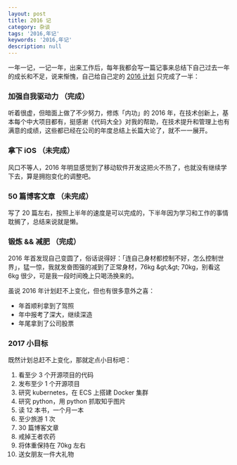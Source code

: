 ```yaml
---
layout: post
title: 2016 记
category: 杂谈
tags: '2016,年记'
keywords: '2016,年记'
description: null
---
```


一年一记，一记一年，出来工作后，每年我都会写一篇记事来总结下自己过去一年的成长和不足，说来惭愧，自己给自己定的 [2016 计划](http://gitdc.com/2016/01/01/2015-notes.html) 只完成了一半：

### 加强自我驱动力 （完成）

听着很虚，但暗面上做了不少努力，修炼「内功」的 2016 年，在技术创新上，基本每个中大项目都有，挺感谢《代码大全》对我的帮助，在技术提升和管理上也有满意的成绩，这些都已经在公司的年度总结上长篇大论了，就不一一展开。

### 拿下 iOS （未完成）

风口不等人，2016 年明显感觉到了移动软件开发这把火不热了，也就没有继续学下去，算是拥抱变化的调整吧。

### 50 篇博客文章 （未完成）

写了 20 篇左右，按照上半年的速度是可以完成的，下半年因为学习和工作的事情耽搁了，总结来说就是懒。

### 锻炼 && 减肥 （完成）

2016 年首发现自己变圆了，俗话说得好：「连自己身材都控制不好，怎么控制世界」，猛一惊，我就发奋图强的减到了正常身材，76kg \&gt;\&gt; 70kg，别看这 6kg 很少，可是我一段时间晚上只喝汤换来的。

虽说 2016 年计划赶不上变化，但也有很多意外之喜：

* 年首顺利拿到了驾照
* 年中报考了深大，继续深造
* 年尾拿到了公司股票

### 2017 小目标

既然计划总赶不上变化，那就定点小目标吧：

1. 看至少 3 个开源项目的代码
2. 发布至少 1 个开源项目
3. 研究 kubernetes，在 ECS 上搭建 Docker 集群
4. 研究 python，用 python 抓取知乎图片
5. 读 12 本书，一个月一本
6. 至少旅游 1 次
7. 30 篇博客文章
8. 戒掉王者农药
9. 将体重保持在 70kg 左右
10. 送女朋友一件大礼物



